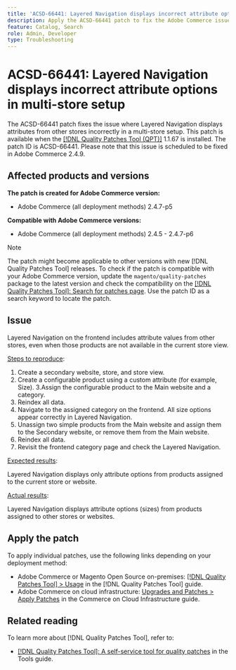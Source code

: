 ```yaml
---
title: 'ACSD-66441: Layered Navigation displays incorrect attribute options in multi-store setup'
description: Apply the ACSD-66441 patch to fix the Adobe Commerce issue where layered Navigation display attributes from other stores appear incorrectly in a multi-store setup.
feature: Catalog, Search
role: Admin, Developer
type: Troubleshooting
---
```


# ACSD-66441: Layered Navigation displays incorrect attribute options in multi-store setup

The ACSD-66441 patch fixes the issue where Layered Navigation displays attributes from other stores incorrectly in a multi-store setup. This patch is available when the [[!DNL Quality Patches Tool (QPT)]](/help/tools/quality-patches-tool/quality-patches-tool-to-self-serve-quality-patches.md) 1.1.67 is installed. The patch ID is ACSD-66441. Please note that this issue is scheduled to be fixed in Adobe Commerce 2.4.9.

## Affected products and versions

**The patch is created for Adobe Commerce version:**

* Adobe Commerce (all deployment methods) 2.4.7-p5

**Compatible with Adobe Commerce versions:**

* Adobe Commerce (all deployment methods) 2.4.5 - 2.4.7-p6

>[!NOTE]
>
>The patch might become applicable to other versions with new [!DNL Quality Patches Tool] releases. To check if the patch is compatible with your Adobe Commerce version, update the `magento/quality-patches` package to the latest version and check the compatibility on the [[!DNL Quality Patches Tool]: Search for patches page](https://experienceleague.adobe.com/tools/commerce-quality-patches/index.html). Use the patch ID as a search keyword to locate the patch.

## Issue

Layered Navigation on the frontend includes attribute values from other stores, even when those products are not available in the current store view. 

<u>Steps to reproduce</u>:

1. Create a secondary website, store, and store view.
2. Create a configurable product using a custom attribute (for example, Size).
3.Assign the configurable product to the Main website and a category.
4. Reindex all data.
5. Navigate to the assigned category on the frontend. All size options appear correctly in Layered Navigation.
6. Unassign two simple products from the Main website and assign them to the Secondary website, or remove them from the Main website.
7. Reindex all data.
8. Revisit the frontend category page and check the Layered Navigation.

<u>Expected results</u>:

Layered Navigation displays only attribute options from products assigned to the current store or website.

<u>Actual results</u>:

Layered Navigation displays attribute options (sizes) from products assigned to other stores or websites.

## Apply the patch

To apply individual patches, use the following links depending on your deployment method:

* Adobe Commerce or Magento Open Source on-premises: [[!DNL Quality Patches Tool] > Usage](/help/tools/quality-patches-tool/usage.md) in the [!DNL Quality Patches Tool] guide.
* Adobe Commerce on cloud infrastructure: [Upgrades and Patches > Apply Patches](https://experienceleague.adobe.com/docs/commerce-cloud-service/user-guide/develop/upgrade/apply-patches.html) in the Commerce on Cloud Infrastructure guide.

## Related reading

To learn more about [!DNL Quality Patches Tool], refer to:

* [[!DNL Quality Patches Tool]: A self-service tool for quality patches](/help/tools/quality-patches-tool/quality-patches-tool-to-self-serve-quality-patches.md) in the Tools guide.
